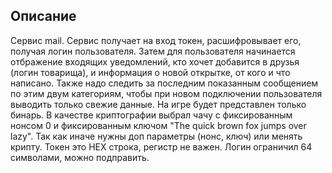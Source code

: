 ## Описание
Сервис mail. Сервис получает на вход токен, расшифровывает его, получая логин пользователя. Затем для пользователя начинается отбражение входящих уведомлений, кто хочет добавится в друзья (логин товарища), и информация о новой открытке, от кого и что написано. Также надо следить за последним показанным сообщением по этим двум категориям, чтобы при новом подключении пользователя выводить только свежие данные. 
На игре будет представлен только бинарь.
В качестве криптографии выбрал чачу с фиксированным нонсом 0 и фиксированным ключом "The quick brown fox jumps over lazy". Так как иначе нужны доп параметры (нонс, ключ) или менять крипту.
Токен это HEX строка, регистр не важен. Логин ограничил 64 символами, можно подправить.
